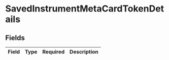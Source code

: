 # SavedInstrumentMetaCardTokenDetails


## Fields

| Field       | Type        | Required    | Description |
| ----------- | ----------- | ----------- | ----------- |